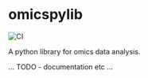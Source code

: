 # omicspylib
![CI](https://github.com/dialectos-ai/omicspylib/actions/workflows/python-app.yml/badge.svg)

A python library for omics data analysis. 

... TODO - documentation etc ...